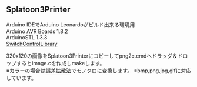 ## Splatoon3Printer  
  
Arduino IDEでArduino Leonardoがビルド出来る環境用  
Arduino AVR Boards 1.8.2   
ArduinoSTL 1.3.3  
[SwitchControlLibrary](https://github.com/celclow/SwitchControlLibrary)  
  
320x120の画像をSplatoon3Printerにコピーしてpng2c.cmdへドラッグ＆ドロップするとimage.cを作成しmakeします。  
※カラーの場合は[誤差拡散法](https://dobon.net/vb/dotnet/graphics/1bpp.html)でモノクロに変換します。
※bmp,png,jpg,gifに対応しています。